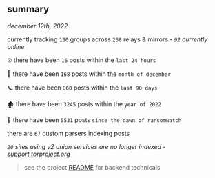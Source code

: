 
## summary
_december 12th, 2022_

currently tracking `130` groups across `238` relays & mirrors - _`92` currently online_

⏲ there have been `16` posts within the `last 24 hours`

🦈 there have been `168` posts within the `month of december`

🪐 there have been `860` posts within the `last 90 days`

🏚 there have been `3245` posts within the `year of 2022`

🦕 there have been `5531` posts `since the dawn of ransomwatch`

there are `67` custom parsers indexing posts

_`20` sites using v2 onion services are no longer indexed - [support.torproject.org](https://support.torproject.org/onionservices/v2-deprecation/)_

> see the project [README](https://github.com/joshhighet/ransomwatch#ransomwatch--) for backend technicals
